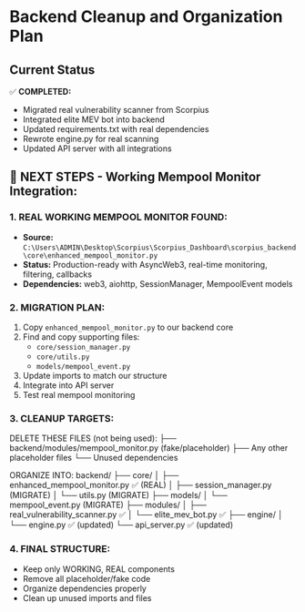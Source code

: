 # Backend Cleanup and Organization Plan

## Current Status
✅ **COMPLETED:**
- Migrated real vulnerability scanner from Scorpius
- Integrated elite MEV bot into backend
- Updated requirements.txt with real dependencies
- Rewrote engine.py for real scanning
- Updated API server with all integrations

## 🎯 **NEXT STEPS - Working Mempool Monitor Integration:**

### 1. **REAL WORKING MEMPOOL MONITOR FOUND:**
- **Source:** `C:\Users\ADMIN\Desktop\Scorpius\Scorpius_Dashboard\scorpius_backend\core\enhanced_mempool_monitor.py`
- **Status:** Production-ready with AsyncWeb3, real-time monitoring, filtering, callbacks
- **Dependencies:** web3, aiohttp, SessionManager, MempoolEvent models

### 2. **MIGRATION PLAN:**
1. Copy `enhanced_mempool_monitor.py` to our backend core
2. Find and copy supporting files:
   - `core/session_manager.py`
   - `core/utils.py` 
   - `models/mempool_event.py`
3. Update imports to match our structure
4. Integrate into API server
5. Test real mempool monitoring

### 3. **CLEANUP TARGETS:**
DELETE THESE FILES (not being used):
├── backend/modules/mempool_monitor.py (fake/placeholder)
├── Any other placeholder files
└── Unused dependencies

ORGANIZE INTO:
backend/
├── core/
│   ├── enhanced_mempool_monitor.py ✅ (REAL)
│   ├── session_manager.py (MIGRATE)
│   └── utils.py (MIGRATE)
├── models/
│   └── mempool_event.py (MIGRATE)
├── modules/
│   ├── real_vulnerability_scanner.py ✅
│   └── elite_mev_bot.py ✅
├── engine/
│   └── engine.py ✅ (updated)
└── api_server.py ✅ (updated)

### 4. **FINAL STRUCTURE:**
- Keep only WORKING, REAL components
- Remove all placeholder/fake code
- Organize dependencies properly
- Clean up unused imports and files
